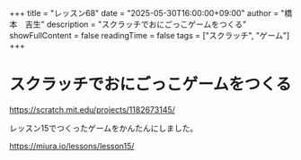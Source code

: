 +++
title = "レッスン68"
date = "2025-05-30T16:00:00+09:00"
author = "橋本　吉生"
description = "スクラッチでおにごっこゲームをつくる"
showFullContent = false
readingTime = false
tags = ["スクラッチ", "ゲーム"]
+++
# スクラッチでおにごっこゲームをつくる

https://scratch.mit.edu/projects/1182673145/

レッスン15でつくったゲームをかんたんにしました。

https://miura.io/lessons/lesson15/